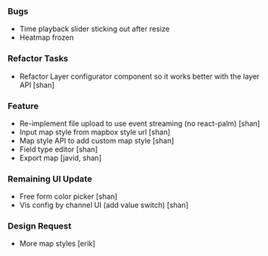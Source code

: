 

### Bugs
- Time playback slider sticking out after resize
- Heatmap frozen

### Refactor Tasks
- Refactor Layer configurator component so it works better with the layer API [shan]

### Feature
- Re-implement file upload to use event streaming (no react-palm) [shan]
- Input map style from mapbox style url [shan]
- Map style API to add custom map style [shan]
- Field type editor [shan]
- Export map [javid, shan]

### Remaining UI Update
- Free form color picker [shan]
- Vis config by channel UI (add value switch) [shan]

### Design Request
- More map styles [erik]
